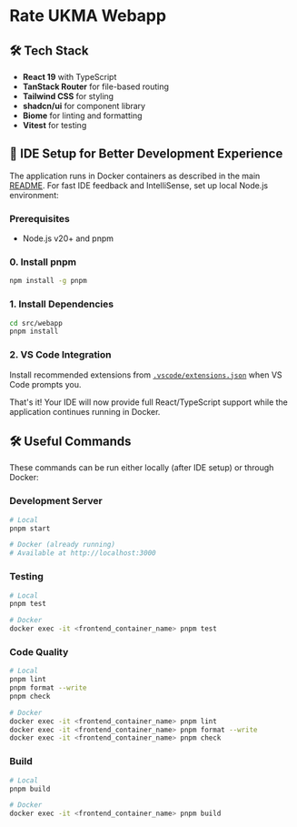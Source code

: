 # Rate UKMA Webapp

## 🛠️ Tech Stack

- **React 19** with TypeScript
- **TanStack Router** for file-based routing
- **Tailwind CSS** for styling
- **shadcn/ui** for component library
- **Biome** for linting and formatting
- **Vitest** for testing

## 🚀 IDE Setup for Better Development Experience

The application runs in Docker containers as described in the main [README](../../README.md). For fast IDE feedback and IntelliSense, set up local Node.js environment:

### Prerequisites

- Node.js v20+ and pnpm

### 0. Install pnpm

```bash
npm install -g pnpm
```

### 1. Install Dependencies

```bash
cd src/webapp
pnpm install
```

### 2. VS Code Integration

Install recommended extensions from [`.vscode/extensions.json`](../../.vscode/extensions.json) when VS Code prompts you.

That's it! Your IDE will now provide full React/TypeScript support while the application continues running in Docker.

## 🛠️ Useful Commands

These commands can be run either locally (after IDE setup) or through Docker:

### Development Server

```bash
# Local
pnpm start

# Docker (already running)
# Available at http://localhost:3000
```

### Testing

```bash
# Local
pnpm test

# Docker
docker exec -it <frontend_container_name> pnpm test
```

### Code Quality

```bash
# Local
pnpm lint
pnpm format --write
pnpm check

# Docker
docker exec -it <frontend_container_name> pnpm lint
docker exec -it <frontend_container_name> pnpm format --write
docker exec -it <frontend_container_name> pnpm check
```

### Build

```bash
# Local
pnpm build

# Docker
docker exec -it <frontend_container_name> pnpm build
```
